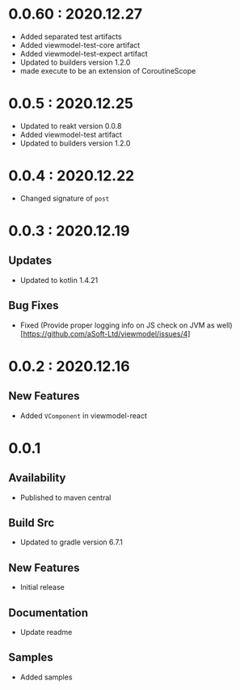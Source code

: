 # 0.0.60 : 2020.12.27
- Added separated test artifacts
- Added viewmodel-test-core artifact
- Added viewmodel-test-expect artifact
- Updated to builders version 1.2.0
- made execute to be an extension of CoroutineScope

# 0.0.5 : 2020.12.25
- Updated to reakt version 0.0.8
- Added viewmodel-test artifact
- Updated to builders version 1.2.0

# 0.0.4 : 2020.12.22
- Changed signature of `post`  

# 0.0.3 : 2020.12.19
## Updates
- Updated to kotlin 1.4.21

## Bug Fixes
- Fixed (Provide proper logging info on JS check on JVM as well)[https://github.com/aSoft-Ltd/viewmodel/issues/4]

# 0.0.2 : 2020.12.16
## New Features
- Added `VComponent` in viewmodel-react

# 0.0.1
## Availability
- Published to maven central

## Build Src
- Updated to gradle version 6.7.1

## New Features
- Initial release

## Documentation
- Update readme

## Samples
- Added samples
